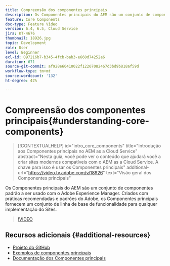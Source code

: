 ```yaml
---
title: Compreensão dos componentes principais
description: Os Componentes principais do AEM são um conjunto de componentes padrão a ser usado com o Adobe Experience Manager. Criados com práticas recomendadas e padrões do Adobe, os Componentes principais fornecem um conjunto de linha de base de funcionalidade para qualquer implementação do Sites.
feature: Core Components
doc-type: Feature Video
version: 6.4, 6.5, Cloud Service
jira: KT-4676
thumbnail: 18926.jpg
topic: Development
role: User
level: Beginner
exl-id: 097216b7-b345-4fcb-bab3-e660d74252a6
duration: 671
source-git-commit: af928e60410022f12207082467d3bd9b818af59d
workflow-type: tm+mt
source-wordcount: '132'
ht-degree: 42%

---
```


# Compreensão dos componentes principais{#understanding-core-components}

>[!CONTEXTUALHELP]
>id="intro_core_components"
>title="Introdução aos Componentes principais no AEM as a Cloud Service"
>abstract="Nesta guia, você pode ver o conteúdo que ajudará você a criar sites modernos compatíveis com o AEM as a Cloud Service. A chave para isso é usar os Componentes principais"
>additional-url="https://video.tv.adobe.com/v/18926" text="Visão geral dos Componentes principais"

Os Componentes principais do AEM são um conjunto de componentes padrão a ser usado com o Adobe Experience Manager. Criados com práticas recomendadas e padrões do Adobe, os Componentes principais fornecem um conjunto de linha de base de funcionalidade para qualquer implementação do Sites.

>[!VIDEO](https://video.tv.adobe.com/v/18926?quality=12&learn=on)

## Recursos adicionais {#additional-resources}

* [Projeto do GitHub](https://github.com/adobe/aem-core-wcm-components)
* [Exemplos de componentes principais](https://www.aemcomponents.dev/)
* [Documentação dos Componentes principais](https://experienceleague.adobe.com/docs/experience-manager-core-components/using/introduction.html?lang=pt-BR)
